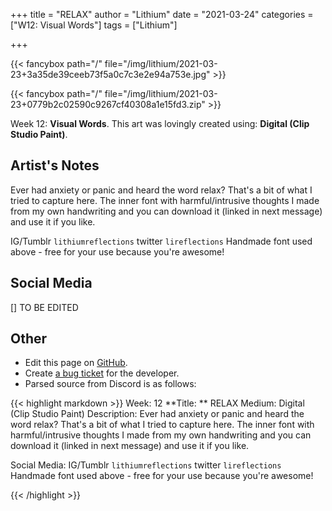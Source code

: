 +++
title =       "RELAX"
author =      "Lithium"
date =        "2021-03-24"
categories =  ["W12: Visual Words"]
tags =        ["Lithium"]

+++


{{< fancybox path="/" file="/img/lithium/2021-03-23+3a35de39ceeb73f5a0c7c3e2e94a753e.jpg" >}}

{{< fancybox path="/" file="/img/lithium/2021-03-23+0779b2c02590c9267cf40308a1e15fd3.zip" >}}


Week 12: **Visual Words**. This art was lovingly created using: **Digital (Clip Studio Paint)**.

## Artist's Notes

Ever had anxiety or panic and heard the word relax? That's a bit of what I tried to capture here. The inner font with harmful/intrusive thoughts I made from my own handwriting and you can download it (linked in next message) and use it if you like. 

IG/Tumblr `lithiumreflections` twitter `lireflections`
Handmade font used above - free for your use because you're awesome!

## Social Media

[] TO BE EDITED

## Other

- Edit this page on [GitHub](https://github.com/teaminkling/web-refresh/edit/main/blog/content/blog/lithium-week-12-78e9.md).
- Create [a bug ticket](https://github.com/teaminkling/web-refresh/issues/new?assignees=&labels=bug&template=problem-report.md&title=) for the developer.
- Parsed source from Discord is as follows:

{{< highlight markdown >}}
Week: 12
**Title:  ** RELAX
Medium: Digital (Clip Studio Paint)
Description: Ever had anxiety or panic and heard the word relax? That's a bit of what I tried to capture here. The inner font with harmful/intrusive thoughts I made from my own handwriting and you can download it (linked in next message) and use it if you like. 

Social Media: IG/Tumblr `lithiumreflections` twitter `lireflections`
Handmade font used above - free for your use because you're awesome!

{{< /highlight >}}